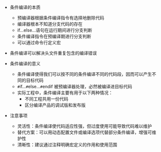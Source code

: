 - 条件编译的本质
	- 预编译器根据条件编译指令有选择地删除代码
	- 编译器根本不知道分支代码的存在
	- if...else...语句在运行期间进行分支判断
	- 条件编译指令在预编译期进行分支判断
	- 可以通过命令行定义宏

- 条件编译可以解决头文件重复包含的编译错误

- 条件编译的意义
	- 条件编译使得我们可以按不同的条件编译不同的代码段，因而可以产生不同的目标代码
	- `#`if...`#`else...`#`endif 被预编译器处理，必然被编译进目标代码
	- 实际工程中，条件编译主要有用于以下两种情况：
		- 不同工程共用一份代码
		- 区分编译产品的调试版和发布版

- 注意事项
	- 灵活性：条件编译使代码适应性强，但过度使用可能导致代码难以维护
	- 替代方案：可以用动态配置文件或编译选项代替部分条件编译，增强可维护性
	- 清晰性：建议通过注释明确宏定义的作用和使用范围

